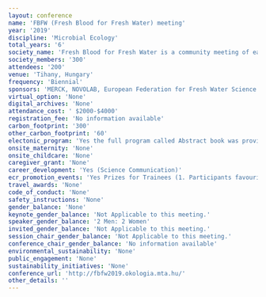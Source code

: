 ```yaml
---
layout: conference 
name: 'FBFW (Fresh Blood for Fresh Water) meeting'
year: '2019'
discipline: 'Microbial Ecology'
total_years: '6'
society_name: 'Fresh Blood for Fresh Water is a community meeting of early-career limnologists'
society_members: '300'
attendees: '200'
venue: 'Tihany, Hungary'
frequency: 'Biennial'
sponsors: 'MERCK, NOVOLAB, European Federation for Fresh Water Science'
virtual_option: 'None'
digital_archives: 'None'
attendance_cost: ' $2000-$4000'
registration_fee: 'No information available'
carbon_footprint: '300'
other_carbon_footprint: '60'
electonic_program: 'Yes the full program called Abstract book was provided online as a .pdf fileon the conference website.'
onsite_maternity: 'None'
onsite_childcare: 'None'
caregiver_grant: 'None'
career_development: 'Yes (Science Communication)'
ecr_promotion_events: 'Yes Prizes for Trainees (1. Participants favourite talk.  2. Participants favourite poster.  3. Best in microbiology (selected by Mia Bengtsson).  4. Best in Experimental Ecology 5. Best in Community Ecology.  6. Best talk and best poster (selection by the organizers))'
travel_awards: 'None'
code_of_conduct: 'None'
safety_instructions: 'None'
gender_balance: 'None'
keynote_gender_balance: 'Not Applicable to this meeting.'
speaker_gender_balance: '2 Men: 2 Women'
invited_gender_balance: 'Not Applicable to this meeting.'
session_chair_gender_balance: 'Not Applicable to this meeting.'
conference_chair_gender_balance: 'No information available'
environmental_sustainability: 'None'
public_engagement: 'None'
sustainability_initiatives: 'None'
conference_url: 'http://fbfw2019.okologia.mta.hu/'
other_details: ''
---
```


